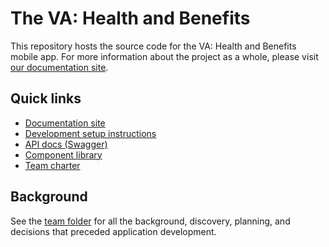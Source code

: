 # The VA: Health and Benefits

This repository hosts the source code for the VA: Health and Benefits mobile app. For more information about the project as a whole, please visit [our documentation site](https://department-of-veterans-affairs.github.io/va-mobile-app/).

## Quick links

- [Documentation site](https://department-of-veterans-affairs.github.io/va-mobile-app/)
- [Development setup instructions](https://department-of-veterans-affairs.github.io/va-mobile-app/docs/Engineering/FrontEnd/DevSetupInstructions/DevSetupProcess)
- [API docs (Swagger)](https://department-of-veterans-affairs.github.io/va-mobile-app/api/)
- [Component library](https://department-of-veterans-affairs.github.io/va-mobile-app/docs/UX/ComponentsSection/)
- [Team charter](https://department-of-veterans-affairs.github.io/va-mobile-app/docs/About/team-charter#operation/v1/immunizations)

## Background

See the [team folder](https://github.com/department-of-veterans-affairs/va.gov-team/tree/master/products/va-mobile-app) for all the background, discovery, planning, and decisions that preceded application development.
